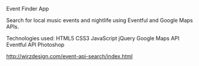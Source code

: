 Event Finder App

Search for local music events and nightlife using
Eventful and Google Maps APIs.

Technologies used:
HTML5
CSS3
JavaScript
jQuery
Google Maps API
Eventful API
Photoshop

http://wirzdesign.com/event-api-search/index.html
